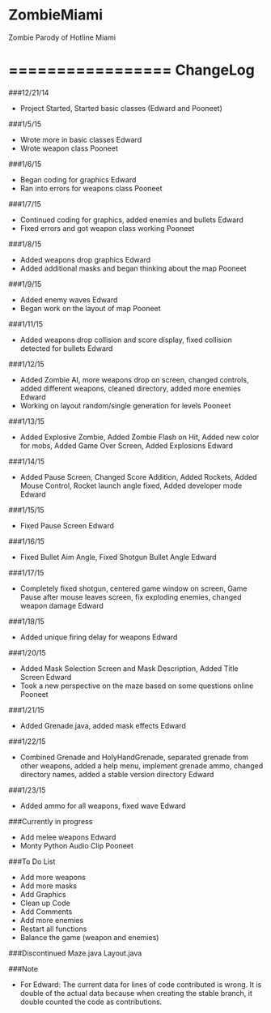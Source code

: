 ZombieMiami
===========

Zombie Parody of Hotline Miami

=================
ChangeLog
=================
###12/21/14 
* Project Started, Started basic classes (Edward and Pooneet)

###1/5/15 
* Wrote more in basic classes Edward
* Wrote weapon class Pooneet

###1/6/15 
* Began coding for graphics Edward
* Ran into errors for weapons class Pooneet

###1/7/15 
* Continued coding for graphics, added enemies and bullets Edward
* Fixed errors and got weapon class working Pooneet

###1/8/15 
* Added weapons drop graphics Edward
* Added additional masks and began thinking about the map Pooneet

###1/9/15 
* Added enemy waves Edward
* Began work on the layout of map Pooneet

###1/11/15 
* Added weapons drop collision and score display, fixed collision detected for bullets Edward

###1/12/15 
* Added Zombie AI, more weapons drop on screen, changed controls, added different weapons, cleaned directory, added more enemies Edward
* Working on layout random/single generation for levels Pooneet

###1/13/15
* Added Explosive Zombie, Added Zombie Flash on Hit, Added new color for mobs, Added Game Over Screen, Added Explosions Edward

###1/14/15
* Added Pause Screen, Changed Score Addition, Added Rockets, Added Mouse Control, Rocket launch angle fixed, Added developer mode Edward

###1/15/15
* Fixed Pause Screen Edward

###1/16/15
* Fixed Bullet Aim Angle, Fixed Shotgun Bullet Angle Edward

###1/17/15
* Completely fixed shotgun, centered game window on screen, Game Pause after mouse leaves screen, fix exploding enemies, changed weapon damage Edward

###1/18/15
* Added unique firing delay for weapons Edward

###1/20/15
* Added Mask Selection Screen and Mask Description, Added Title Screen Edward
* Took a new perspective on the maze based on some questions online Pooneet

###1/21/15
* Added Grenade.java, added mask effects Edward

###1/22/15
* Combined Grenade and HolyHandGrenade, separated grenade from other weapons, added a help menu, implement grenade ammo, changed directory names, added a stable version directory Edward

###1/23/15
* Added ammo for all weapons, fixed wave Edward

###Currently in progress
* Add melee weapons Edward
* Monty Python Audio Clip Pooneet

###To Do List
* Add more weapons
* Add more masks
* Add Graphics
* Clean up Code
* Add Comments
* Add more enemies
* Restart all functions
* Balance the game (weapon and enemies)

###Discontinued
Maze.java
Layout.java

###Note
* For Edward: The current data for lines of code contributed is wrong. It is double of the actual data because when creating the stable branch, it double counted the code as contributions.
